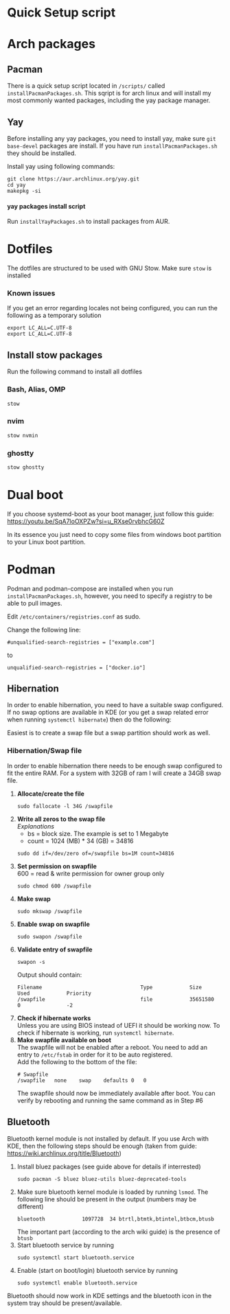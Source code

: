 # Quick Setup script
# Arch packages
## Pacman
There is a quick setup script located in `/scripts/` called `installPacmanPackages.sh`.
This sqript is for arch linux and will install my most commonly wanted packages, including the yay package manager.

## Yay
Before installing any yay packages, you need to install yay, make sure `git base-devel` packages are install. If you have run `installPacmanPackages.sh` they should be installed.

Install yay using following commands:
```
git clone https://aur.archlinux.org/yay.git
cd yay
makepkg -si
```

#### yay packages install script
Run `installYayPackages.sh` to install packages from AUR.

# Dotfiles
The dotfiles are structured to be used with GNU Stow. Make sure `stow` is installed

### Known issues
If you get an error regarding locales not being configured, you can run the following as a temporary solution
```
export LC_ALL=C.UTF-8
export LC_ALL=C.UTF-8
```

## Install stow packages
Run the following command to install all dotfiles

### Bash, Alias, OMP
``` bash
stow 
```

### nvim
``` bash
stow nvmin
```

### ghostty
``` bash
stow ghostty
```

# Dual boot
If you choose systemd-boot as your boot manager, just follow this guide: https://youtu.be/SqA7loOXPZw?si=u_RXse0rvbhcG60Z

In its essence you just need to copy some files from windows boot partition to your Linux boot partition.

# Podman
Podman and podman-compose are installed when you run `installPacmanPackages.sh`, however, you need to specify a registry to be able to pull images.

Edit `/etc/containers/registries.conf` as sudo.

Change the following line:
```
#unqualified-search-registries = ["example.com"]
```
to
```
unqualified-search-registries = ["docker.io"]
```

## Hibernation
In order to enable hibernation, you need to have a suitable swap configured. If no swap options are available in KDE (or you get a swap related error when running `systemctl hibernate`) then do the following:

Easiest is to create a swap file but a swap partition should work as well.

### Hibernation/Swap file
In order to enable hibernation there needs to be enough swap configured to fit the entire RAM. For a system with 32GB of ram I will create a 34GB swap file.

1. **Allocate/create the file**
    ```
    sudo fallocate -l 34G /swapfile
    ```
2. **Write all zeros to the swap file**<br>
    _Explanations_
    * bs = block size. The example is set to 1 Megabyte
    * count = 1024 (MB) * 34 (GB) = 34816
    ```
    sudo dd if=/dev/zero of=/swapfile bs=1M count=34816
    ```
3. **Set permission on swapfile**<br>
    600 = read & write permission for owner group only
    ```
    sudo chmod 600 /swapfile
    ```
4. **Make swap**<br>
    ```
    sudo mkswap /swapfile
    ```
5. **Enable swap on swapfile**<br>
    ```
    sudo swapon /swapfile
    ```
6. **Validate entry of swapfile**<br>
    ```
    swapon -s
    ```
    Output should contain:
    ```
    Filename                                Type            Size            Used            Priority
    /swapfile                               file            35651580        0               -2
    ```
7. **Check if hibernate works**<br>
    Unless you are using BIOS instead of UEFI it should be working now. To check if hibernate is working, run `systemctl hibernate`.
8. **Make swapfile available on boot**<br>
    The swapfile will not be enabled after a reboot. You need to add an entry to `/etc/fstab` in order for it to be auto registered.<br>
    Add the following to the bottom of the file:
    ```
    # Swapfile
    /swapfile   none    swap    defaults 0   0
    ```
    The swapfile should now be immediately available after boot. You can verify by rebooting and running the same command as in Step #6

## Bluetooth
Bluetooth kernel module is not installed by default. If you use Arch with KDE, then the following steps should be enough (taken from guide: https://wiki.archlinux.org/title/Bluetooth)
1.  Install bluez packages (see guide above for details if interrested)
    ```
    sudo pacman -S bluez bluez-utils bluez-deprecated-tools
    ```
2.  Make sure bluetooth kernel module is loaded by running `lsmod`. The following line should be present in the output (numbers may be different)
    ```
    bluetooth            1097728  34 btrtl,btmtk,btintel,btbcm,btusb
    ```
    The important part (according to the arch wiki guide) is the presence of `btusb`
3.  Start bluetooth service by running
    ```
    sudo systemctl start bluetooth.service
    ```
4.  Enable (start on boot/login) bluetooth service by running
    ```
    sudo systemctl enable bluetooth.service
    ```
Bluetooth should now work in KDE settings and the bluetooth icon in the system tray should be present/available.